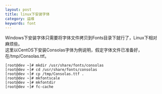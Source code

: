 ```yaml
---
layout: post
title: linux下安装字体
category: 运维
keywords: font
---
```


Windows下安装字体只需要将字体文件拷贝到Fonts目录下就行了，Linux下相对麻烦些。  
这里以CentOS下安装Consolas字体为例说明，假定字体文件已准备好，在/tmp/Consolas.ttf。

```
[root@dev ~]# mkdir /usr/share/fonts/consolas
[root@dev ~]# cd /usr/share/fonts/consolas
[root@dev ~]# cp /tmp/Consolas.ttf .
[root@dev ~]# mkfontscale
[root@dev ~]# mkfontdir
[root@dev ~]# fc-cache
```

